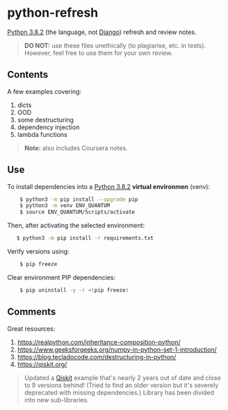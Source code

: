 # python-refresh

[Python 3.8.2](https://www.python.org/downloads/) (the language, not [Django](https://github.com/Thoughtscript/python_django_refresh)) refresh and review notes.

> **DO NOT:** use these files unethically (to plagiarise, etc. in tests). However, feel free to use them for your own review.

## Contents

A few examples covering:

1. dicts
1. OOD
1. some destructuring
1. dependency injection
1. lambda functions

> **Note:** also includes Coursera notes.

## Use

To install dependencies into a [Python 3.8.2](https://www.python.org/downloads/) **virtual environmen** (venv):

```bash
    $ python3 -m pip install --upgrade pip
    $ python3 -m venv ENV_QUANTUM
    $ source ENV_QUANTUM/Scripts/activate
```

Then, after activating the selected environment:

```bash
   $ python3 -m pip install -r requirements.txt
```

Verify versions using:

```bash
    $ pip freeze
```

Clear environment PIP dependencies:

```bash
    $ pip uninstall -y -r <(pip freeze)
```

## Comments

Great resources:

1. https://realpython.com/inheritance-composition-python/
1. https://www.geeksforgeeks.org/numpy-in-python-set-1-introduction/
1. https://blog.tecladocode.com/destructuring-in-python/
1. https://qiskit.org/

> Updated a [Qiskit](https://qiskit.org/) example that's nearly 2 years out of date and close to 9 versions behind! (Tried to find an older version but it's severely deprecated with missing dependencies.) Library has been divided into new sub-libraries.
